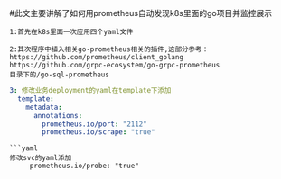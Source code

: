 #此文主要讲解了如何用prometheus自动发现k8s里面的go项目并监控展示

```
1:首先在k8s里面一次应用四个yaml文件
```

```
2:其次程序中植入相关go-prometheus相关的插件,这部分参考：
https://github.com/prometheus/client_golang
https://github.com/grpc-ecosystem/go-grpc-prometheus
目录下的/go-sql-prometheus
```
```yaml  
3: 修改业务deployment的yaml在template下添加
  template:
    metadata:
      annotations:
        prometheus.io/port: "2112"
        prometheus.io/scrape: "true"
```
```
```yaml
修改svc的yaml添加
     prometheus.io/probe: "true"
```
